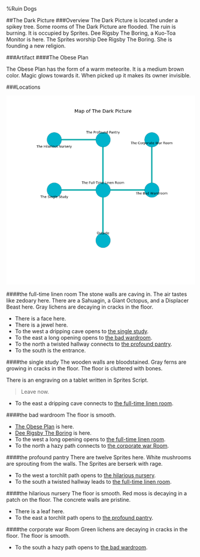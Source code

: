 %Ruin Dogs

##The Dark Picture
###Overview
The Dark Picture is located under a spikey tree. Some rooms of The Dark Picture are flooded. The ruin is burning. It is occupied by Sprites. <a name="Dee-Rigsby-The-Boring"></a>Dee Rigsby The Boring, a Kuo-Toa Monitor is here. The Sprites worship Dee Rigsby The Boring. She  is founding a new religion. 



###Artifact
####<a name="The-Obese-Plan"></a>The Obese Plan


The Obese Plan has the form of a warm meteorite. It is a medium brown color. Magic glows towards it. When picked up it makes its owner invisible. 





###Locations


![](../v2/images/The-Dark-Picture.png)

####<a name="the-full-time-linen-room"></a>the full-time linen room
The stone walls are caving in. The air tastes like zedoary here. There are a Sahuagin, a Giant Octopus, and a Displacer Beast here. Gray lichens are decaying in cracks in the floor. 



* There is a face here.
* There is a jewel here.
* To the west a dripping cave opens to [the single study](#the-single-study).
* To the east a long opening opens to [the bad wardroom](#the-bad-wardroom).
* To the north a twisted hallway connects to [the profound pantry](#the-profound-pantry).
* To the south is the entrance.


####<a name="the-single-study"></a>the single study
The wooden walls are bloodstained. Gray ferns are growing in cracks in the floor. The floor is cluttered with bones. 

There is an engraving on a tablet written in Sprites Script. 

> Leave now.
>


* To the east a dripping cave connects to [the full-time linen room](#the-full-time-linen-room).


####<a name="the-bad-wardroom"></a>the bad wardroom
The floor is smooth. 



* [The Obese Plan](#The-Obese-Plan) is here.
* [Dee Rigsby The Boring](#Dee-Rigsby-The-Boring) is here.
* To the west a long opening opens to [the full-time linen room](#the-full-time-linen-room).
* To the north a hazy path connects to [the corporate war Room](#the-corporate-war-Room).


####<a name="the-profound-pantry"></a>the profound pantry
There are twelve Sprites here. White mushrooms are sprouting from the walls. The Sprites are berserk with rage. 



* To the west a torchlit path opens to [the hilarious nursery](#the-hilarious-nursery).
* To the south a twisted hallway leads to [the full-time linen room](#the-full-time-linen-room).


####<a name="the-hilarious-nursery"></a>the hilarious nursery
The floor is smooth. Red moss is decaying in a patch on the floor. The concrete walls are pristine. 



* There is a leaf here.
* To the east a torchlit path opens to [the profound pantry](#the-profound-pantry).


####<a name="the-corporate-war-Room"></a>the corporate war Room
Green lichens are decaying in cracks in the floor. The floor is smooth. 



* To the south a hazy path opens to [the bad wardroom](#the-bad-wardroom).


